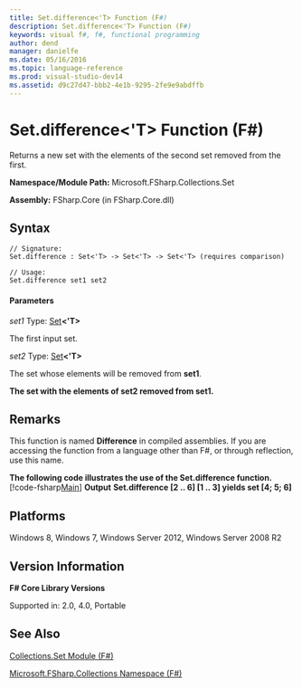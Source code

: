 ```yaml
---
title: Set.difference<'T> Function (F#)
description: Set.difference<'T> Function (F#)
keywords: visual f#, f#, functional programming
author: dend
manager: danielfe
ms.date: 05/16/2016
ms.topic: language-reference
ms.prod: visual-studio-dev14
ms.assetid: d9c27d47-bbb2-4e1b-9295-2fe9e9abdffb 
---
```


# Set.difference<'T> Function (F#)

Returns a new set with the elements of the second set removed from the first.

**Namespace/Module Path:** Microsoft.FSharp.Collections.Set

**Assembly:** FSharp.Core (in FSharp.Core.dll)


## Syntax

```
// Signature:
Set.difference : Set<'T> -> Set<'T> -> Set<'T> (requires comparison)

// Usage:
Set.difference set1 set2
```

#### Parameters
*set1*
Type: [Set](http://msdn.microsoft.com/en-us/library/50cebdce-0cd7-4c5c-8ebc-f3a9e90b38d8)**&lt;'T&gt;**


The first input set.


*set2*
Type: [Set](http://msdn.microsoft.com/en-us/library/50cebdce-0cd7-4c5c-8ebc-f3a9e90b38d8)**&lt;'T&gt;**


The set whose elements will be removed from **set1**.



**The set with the elements of set2 removed from set1.**
## Remarks
This function is named **Difference** in compiled assemblies. If you are accessing the function from a language other than F#, or through reflection, use this name.

**The following code illustrates the use of the Set.difference function.**
[!code-fsharp[Main](snippets/fssets/snippet2.fs)]
**Output**
**Set.difference [2 .. 6] [1 .. 3] yields set [4; 5; 6]**
## Platforms
Windows 8, Windows 7, Windows Server 2012, Windows Server 2008 R2


## Version Information
**F# Core Library Versions**

Supported in: 2.0, 4.0, Portable




## See Also
[Collections.Set Module &#40;F&#35;&#41;](Collections.Set-Module-%5BFSharp%5D.md)

[Microsoft.FSharp.Collections Namespace &#40;F&#35;&#41;](Microsoft.FSharp.Collections-Namespace-%5BFSharp%5D.md)

